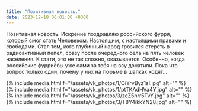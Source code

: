```yaml
---
title: "Позитивная новость."
date: 2023-12-18 06:01:00 +0300
---
```


Позитивная новость.
Искренне поздравляю российского фурря, который смог стать Человеком.
Настоящим, с настоящими правами и свободами. Стал тем, кого глубинный народ грозится стереть в радиоактивный пепел, сразу после очередного села на пять человек населения.
К стати, это не так сложно, оказывается. Особенно, когда российские фурриёбы уже сами за тебя на всу донатили.
Пока что вопрос только один, почему у них на тюрьме в шапках ходят...


{% include media.html f="/assets/vk_photos/1/OiYrvByz1sI.jpg" alt="" %}
{% include media.html f="/assets/vk_photos/1/ptTKAdHVa4Y.jpg" alt="" %}
{% include media.html f="/assets/vk_photos/3/zcZ5nrr5TvY.jpg" alt="" %}
{% include media.html f="/assets/vk_photos/3/T8Y4ikkYN28.jpg" alt="" %}
